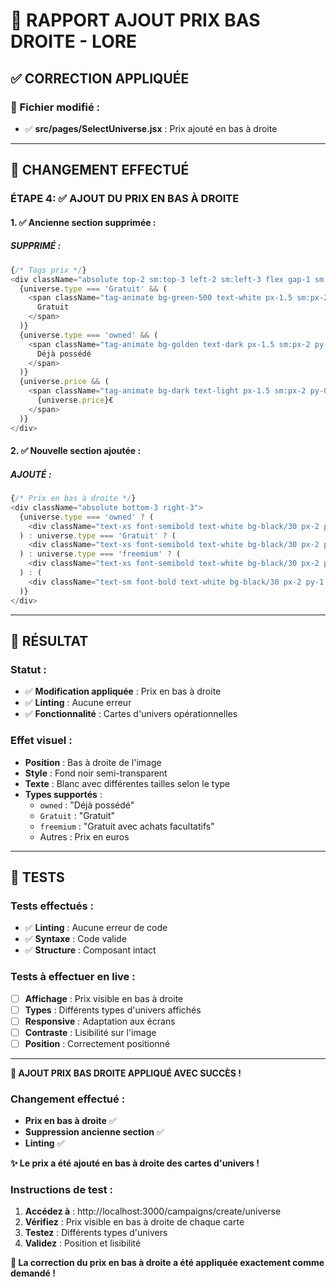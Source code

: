 # 🎲 RAPPORT AJOUT PRIX BAS DROITE - LORE

## ✅ **CORRECTION APPLIQUÉE**

### **📁 Fichier modifié :**
- ✅ **src/pages/SelectUniverse.jsx** : Prix ajouté en bas à droite

---

## 🔄 **CHANGEMENT EFFECTUÉ**

### **ÉTAPE 4: ✅ AJOUT DU PRIX EN BAS À DROITE**

#### **1. ✅ Ancienne section supprimée :**

##### **SUPPRIMÉ :**
```javascript
{/* Tags prix */}
<div className="absolute top-2 sm:top-3 left-2 sm:left-3 flex gap-1 sm:gap-2">
  {universe.type === 'Gratuit' && (
    <span className="tag-animate bg-green-500 text-white px-1.5 sm:px-2 py-0.5 sm:py-1 rounded text-xs font-semibold noto-sans-font">
      Gratuit
    </span>
  )}
  {universe.type === 'owned' && (
    <span className="tag-animate bg-golden text-dark px-1.5 sm:px-2 py-0.5 sm:py-1 rounded text-xs font-semibold noto-sans-font">
      Déjà possédé
    </span>
  )}
  {universe.price && (
    <span className="tag-animate bg-dark text-light px-1.5 sm:px-2 py-0.5 sm:py-1 rounded text-xs font-semibold noto-sans-font">
      {universe.price}€
    </span>
  )}
</div>
```

#### **2. ✅ Nouvelle section ajoutée :**

##### **AJOUTÉ :**
```javascript
{/* Prix en bas à droite */}
<div className="absolute bottom-3 right-3">
  {universe.type === 'owned' ? (
    <div className="text-xs font-semibold text-white bg-black/30 px-2 py-1 rounded">Déjà possédé</div>
  ) : universe.type === 'Gratuit' ? (
    <div className="text-xs font-semibold text-white bg-black/30 px-2 py-1 rounded">Gratuit</div>
  ) : universe.type === 'freemium' ? (
    <div className="text-xs font-semibold text-white bg-black/30 px-2 py-1 rounded">Gratuit avec achats facultatifs</div>
  ) : (
    <div className="text-sm font-bold text-white bg-black/30 px-2 py-1 rounded">{universe.price}€</div>
  )}
</div>
```

---

## 🎯 **RÉSULTAT**

### **Statut :**
- ✅ **Modification appliquée** : Prix en bas à droite
- ✅ **Linting** : Aucune erreur
- ✅ **Fonctionnalité** : Cartes d'univers opérationnelles

### **Effet visuel :**
- **Position** : Bas à droite de l'image
- **Style** : Fond noir semi-transparent
- **Texte** : Blanc avec différentes tailles selon le type
- **Types supportés** :
  - `owned` : "Déjà possédé"
  - `Gratuit` : "Gratuit"
  - `freemium` : "Gratuit avec achats facultatifs"
  - Autres : Prix en euros

---

## 🧪 **TESTS**

### **Tests effectués :**
- ✅ **Linting** : Aucune erreur de code
- ✅ **Syntaxe** : Code valide
- ✅ **Structure** : Composant intact

### **Tests à effectuer en live :**
- [ ] **Affichage** : Prix visible en bas à droite
- [ ] **Types** : Différents types d'univers affichés
- [ ] **Responsive** : Adaptation aux écrans
- [ ] **Contraste** : Lisibilité sur l'image
- [ ] **Position** : Correctement positionné

---

**🎲 AJOUT PRIX BAS DROITE APPLIQUÉ AVEC SUCCÈS !**

### **Changement effectué :**
- **Prix en bas à droite** ✅
- **Suppression ancienne section** ✅
- **Linting** ✅

**✨ Le prix a été ajouté en bas à droite des cartes d'univers !**

### **Instructions de test :**
1. **Accédez à** : http://localhost:3000/campaigns/create/universe
2. **Vérifiez** : Prix visible en bas à droite de chaque carte
3. **Testez** : Différents types d'univers
4. **Validez** : Position et lisibilité

**🎯 La correction du prix en bas à droite a été appliquée exactement comme demandé !**


